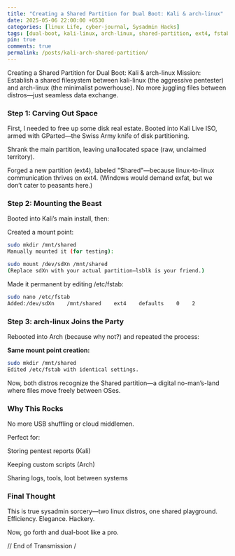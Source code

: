 ```yaml
---
title: "Creating a Shared Partition for Dual Boot: Kali & arch-linux"
date: 2025-05-06 22:00:00 +0530
categories: [linux Life, cyber-journal, Sysadmin Hacks]
tags: [dual-boot, kali-linux, arch-linux, shared-partition, ext4, fstab, hacker-setup]
pin: true
comments: true
permalink: /posts/kali-arch-shared-partition/
---
```

Creating a Shared Partition for Dual Boot: Kali & arch-linux
Mission: Establish a shared filesystem between kali-linux (the aggressive pentester) and arch-linux (the minimalist powerhouse). No more juggling files between distros—just seamless data exchange.

### **Step 1: Carving Out Space**

First, I needed to free up some disk real estate. Booted into Kali Live ISO, armed with GParted—the Swiss Army knife of disk partitioning.

Shrank the main partition, leaving unallocated space (raw, unclaimed territory).

Forged a new partition (ext4), labeled "Shared"—because linux-to-linux communication thrives on ext4. (Windows would demand exfat, but we don’t cater to peasants here.)

### **Step 2: Mounting the Beast**

Booted into Kali’s main install, then:

Created a mount point:

```bash
sudo mkdir /mnt/shared
Manually mounted it (for testing):
```

```bash
sudo mount /dev/sdXn /mnt/shared
(Replace sdXn with your actual partition—lsblk is your friend.)
```

Made it permanent by editing /etc/fstab:

```bash
sudo nano /etc/fstab
Added:/dev/sdXn    /mnt/shared    ext4    defaults    0    2
```

### **Step 3: arch-linux Joins the Party**

Rebooted into Arch (because why not?) and repeated the process:

**Same mount point creation:**

```bash
sudo mkdir /mnt/shared
Edited /etc/fstab with identical settings.
```

Now, both distros recognize the Shared partition—a digital no-man’s-land where files move freely between OSes.

### **Why This Rocks**

No more USB shuffling or cloud middlemen.

Perfect for:

Storing pentest reports (Kali)

Keeping custom scripts (Arch)

Sharing logs, tools, loot between systems

### **Final Thought**

This is true sysadmin sorcery—two linux distros, one shared playground. Efficiency. Elegance. Hackery.

Now, go forth and dual-boot like a pro.

// End of Transmission /
